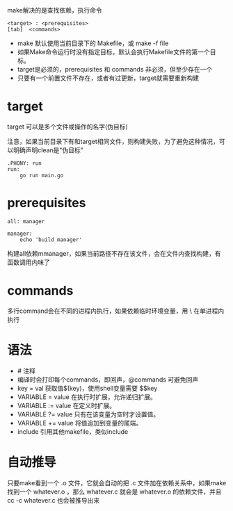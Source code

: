 make解决的是查找依赖，执行命令

    <target> : <prerequisites> 
    [tab]  <commands>

- make 默认使用当前目录下的 Makefile，或 make -f file
- 如果Make命令运行时没有指定目标，默认会执行Makefile文件的第一个目标。
- target是必须的，prerequisites 和 commands 非必须，但至少存在一个
- 只要有一个前置文件不存在，或者有过更新，target就需要重新构建

# target
target 可以是多个文件或操作的名字(伪目标)

注意，如果当前目录下有和target相同文件，则构建失败，为了避免这种情况，可以明确声明clean是"伪目标"

    .PHONY: run
    run:
        go run main.go

# prerequisites

    all: manager

    manager:
        echo 'build manager'

构建all依赖mmanager，如果当前路径不存在该文件，会在文件内查找构建，有函数调用内味了

# commands
多行command会在不同的进程内执行，如果依赖临时环境变量，用 \ 在单进程内执行

# 语法
- \# 注释
- 编译时会打印每个commands，即回声，@commands 可避免回声
- key = val 获取值$(key)，使用shell变量需要 $$key
- VARIABLE = value 在执行时扩展，允许递归扩展。
- VARIABLE := value 在定义时扩展。
- VARIABLE ?= value 只有在该变量为空时才设置值。
- VARIABLE += value 将值追加到变量的尾端。
- include <filename> 引用其他makefile，类似include

# 自动推导
只要make看到一个 .o 文件，它就会自动的把 .c 文件加在依赖关系中，如果make找到一个 whatever.o ，那么 whatever.c 就会是 whatever.o 的依赖文件，并且 cc -c whatever.c 也会被推导出来
